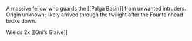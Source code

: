

A massive fellow who guards the [[Palga Basin]] from unwanted intruders.
Origin unknown; likely arrived through the twilight after the Fountainhead broke down.

Wields 2x [[Oni‘s Glaive]]

